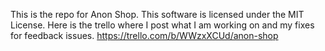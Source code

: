 This is the repo for Anon Shop. This software is licensed under the MIT License.
Here is the trello where I post what I am working on and my fixes for feedback issues. 
https://trello.com/b/WWzxXCUd/anon-shop
